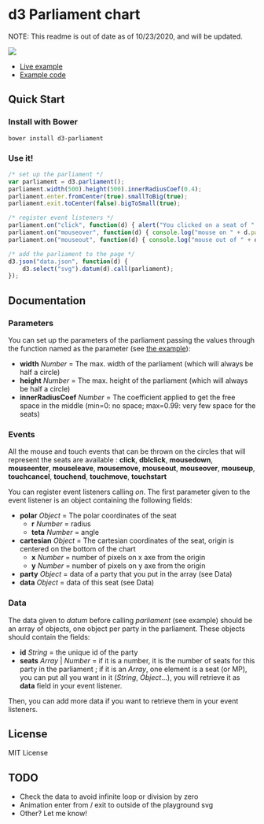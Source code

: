 # d3 Parliament chart

NOTE: This readme is out of date as of 10/23/2020, and will be updated.

[![](http://www.geoffreybrossard.fr/github/d3-parliament/example.png)](http://www.geoffreybrossard.fr/github/d3-parliament/)

* [Live example](http://www.geoffreybrossard.fr/github/d3-parliament/)
* [Example code](example/)

## Quick Start

### Install with Bower
```
bower install d3-parliament
```

### Use it!
````javascript
/* set up the parliament */
var parliament = d3.parliament();
parliament.width(500).height(500).innerRadiusCoef(0.4);
parliament.enter.fromCenter(true).smallToBig(true);
parliament.exit.toCenter(false).bigToSmall(true);

/* register event listeners */
parliament.on("click", function(d) { alert("You clicked on a seat of " + d.party.name); });
parliament.on("mouseover", function(d) { console.log("mouse on " + d.party.name); });
parliament.on("mouseout", function(d) { console.log("mouse out of " + d.party.name); });

/* add the parliament to the page */
d3.json("data.json", function(d) {
    d3.select("svg").datum(d).call(parliament);
});
````

## Documentation
### Parameters
You can set up the parameters of the parliament passing the values through the function named as the
parameter (see [the example](example/)):
* **width** *Number* = The max. width of the parliament (which will always be half a circle)
* **height** *Number* = The max. height of the parliament (which will always be half a circle)
* **innerRadiusCoef** *Number* = The coefficient applied to get the free space in the middle (min=0: no space; max=0.99: very few space for the seats)

### Events
All the mouse and touch events that can be thrown on the circles that will represent the seats are available :
**click**, **dblclick**, **mousedown**, **mouseenter**, **mouseleave**, **mousemove**, **mouseout**, **mouseover**, **mouseup**, **touchcancel**, **touchend**, **touchmove**, **touchstart**

You can register event listeners calling *on*. The first parameter given to the event listener is
an object containing the following fields:
* **polar** *Object* = The polar coordinates of the seat
  * **r** *Number* = radius
  * **teta** *Number* = angle
* **cartesian** *Object* = The cartesian coordinates of the seat, origin is centered on the bottom of the chart
  * **x** *Number* = number of pixels on x axe from the origin
  * **y** *Number* = number of pixels on y axe from the origin
* **party** *Object* = data of a party that you put in the array (see Data)
* **data** *Object* = data of this seat (see Data)

### Data
The data given to *datum* before calling *parliament* (see example) should be an array of objects,
one object per party in the parliament. These objects should contain the fields:
* **id** *String* = the unique id of the party
* **seats** *Array* | *Number* = if it is a number, it is the number of seats for this party in the parliament ; if it is an *Array*, one element is a seat (or MP), you can put all you want in it (*String*, *Object*...), you will retrieve it as **data** field in your event listener.

Then, you can add more data if you want to retrieve them in your event listeners.

## License
MIT License

## TODO
* Check the data to avoid infinite loop or division by zero
* Animation enter from / exit to outside of the playground svg
* Other? Let me know!
